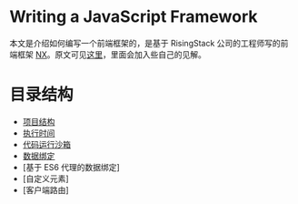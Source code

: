 # Writing a JavaScript Framework

本文是介绍如何编写一个前端框架的，是基于 RisingStack 公司的工程师写的前端框架 [NX](https://nx-framework.com/)。原文可见[这里](https://blog.risingstack.com/writing-a-javascript-framework-project-structuring/)，里面会加入些自己的见解。

# 目录结构

- [项目结构]()
- [执行时间]()
- [代码运行沙箱]()
- [数据绑定]()
- [基于 ES6 代理的数据绑定]
- [自定义元素]
- [客户端路由]
